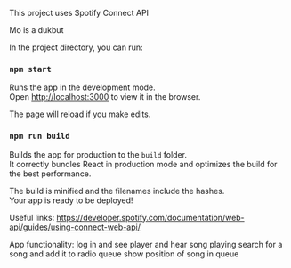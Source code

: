 This project uses Spotify Connect API

Mo is a dukbut

In the project directory, you can run:

### `npm start`

Runs the app in the development mode.<br />
Open [http://localhost:3000](http://localhost:3000) to view it in the browser.

The page will reload if you make edits.<br />

### `npm run build`

Builds the app for production to the `build` folder.<br />
It correctly bundles React in production mode and optimizes the build for the best performance.

The build is minified and the filenames include the hashes.<br />
Your app is ready to be deployed!

Useful links:
https://developer.spotify.com/documentation/web-api/guides/using-connect-web-api/


App functionality:
log in and see player and hear song playing
search for a song and add it to radio queue
show position of song in queue


